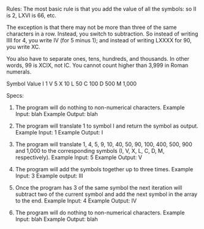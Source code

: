 Rules:
The most basic rule is that you add the value of all the symbols: so II is 2, LXVI is 66, etc.

The exception is that there may not be more than three of the same characters in a row. Instead, you switch to subtraction. So instead of writing IIII for 4, you write IV (for 5 minus 1); and instead of writing LXXXX for 90, you write XC.

You also have to separate ones, tens, hundreds, and thousands. In other words, 99 is XCIX, not IC. You cannot count higher than 3,999 in Roman numerals.

Symbol  Value
I       1
V       5
X       10
L       50
C       100
D       500
M       1,000

Specs:

1) The program will do nothing to non-numerical characters.
Example Input: blah Example Output: blah

2) The program will translate 1 to symbol I and return the symbol as output.
Example Input: 1 Example Output: I

3) The program will translate 1, 4, 5, 9, 10, 40, 50, 90, 100, 400, 500, 900 and 1,000 to the corresponding symbols (I, V, X, L, C, D, M, respectively).
Example Input: 5 Example Output: V

4) The program will add the symbols together up to three times.
Example Input: 3 Example output: III

5) Once the program has 3 of the same symbol the next iteration will subtract two of the current symbol and add the next symbol in the array to the end.
Example Input: 4 Example Output: IV

6) The program will do nothing to non-numerical characters.
Example Input: blah Example Output: blah
